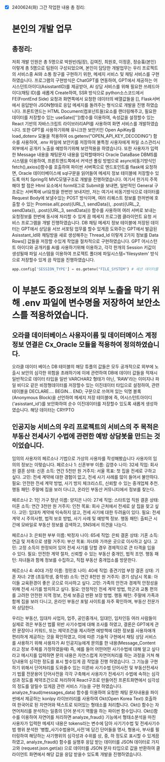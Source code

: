 - [x] 2400624(화) 그간 작업한 내용 총 정리:
  # 본인의 개발 업무 
  ## 총정리: 
  저희 개발 인원은 총 5명으로 박원빈(팀장), 김여진, 최원호, 이정훈, 정승홐(본인) 이렇게 총 5몀으로 팀원이 구성되었으며, 본인이
  담당한 개발업무는 우리 프로젝트의 서비스중 AI와 소통 창구를 구현하기 위한, 메세지 서비스 및 채팅 서비스를 구현 하였습니다. 
  프로그램의 구현방식은 ChatGPT를 연동하여, GPT에서 제공하는 어시스던트아이디(AsisstantID)를 제공받아, AI 상담 서비스를 위해 
  필요한 쓰레드아이디(채팅 ID)를 새롭게 Create하여, SSR 방식으로 python소스코드에서 FE(FrontEnd Side) 요청과 화면쪽에서 요청한
  데이터의 배열값들을 [], Flask서버에서 응답받아 JSON형태로 응답 메세지를 돌려주는 형식으로 개발을 진행 하였습니다. 
  프론트앤드는 HTML Document(컴포넌트들)요소를 랜더링해주고, 필요한 데이터를 저장할수 있는 useSate([''])함수를 이용하여, 속성값을 설정할수 있는 React 기반의 자바스크립트 라이브러리API를 사용하여 화면 서비스를 개발하였습니다. 또한 GPT를 사용하기위해
  유니크한 보안키인 Open ApiKey를 load_dotenv 모듈을 적용하여 os.getenv("OPEN_API_KEY_DECODING") 함수를 사용하여, .env 파일에 보안키를 저장하여 불특정 사용자에게 파일 소스관리시 외부에서 공개키 노출을 예방하기위해 보안적용을 하였습니다. 또한 사용자가 입력한 Message 내용을 채팅문자 내용을 입력할때마다 Oracle DataBase DBMS를 시스템을 이용하여, 프론트앤드쪽에서 
  커넥션 풀링 방법으로 async비동기방식인 fetch(),axios()함수를 호출하여 파이썬 서버쪽으로 엔드포인트를 flask에 요청하면, Oracle 데이터베이스에 sql구문을 읽어들여 메세지 정보 테이블에 저장할수 있도록 마치 Spring의 MVC모델구조로 개발을 진행하였습니다. 여기서 한가지 주목해야 할 점은 Html 요소에서 form태그로 Submit을 보내면, 일반적인 General 구조로는 서버쪽에 url요청을 한번만 보내지만, 저는 여기서 비동기방식으로 데이터를 Request Body에 보낼수있는 POST 방식이며, 여러 리퀘스트 정보를 한꺼번에 호출할 수 있는 Promise.all(.post({URL_1, sendData}), .post({URL_2, sendData}), .post({URL_3, sendData})) 함수를 사용하여 여러 서버로 보내는 요청정보를 한번에 동시에 처리할 수 있게 끔 메세지 프로그램 클라이언트 요청 서비스 프로그램을 개발 진행하였습니다. DB 채팅 메세지 정보 테이블에 저장된 데이터는 GPT에서 상담을 서브 서포팅 업무를 할수 있게끔 도와주는 GPT에서 발급된 Asisstant_Id와 채팅방을 새로 생성해주는 Thread_Id 이렇게 2가지 정보를 Data Rows[] 값들을 저장할 수있게 작업을 절차적으로 구현하였습니다. 
  GPT 어시스턴트 아이디와 공개키를 AI를 사용하기위해 이용하고, 각각 한개의 Session 키값이 생성될때 파일 시스템을 이용하여 프로젝트 폴더에 파일시스템='filesystem' 방식으로 저장할수 있게 끔 작업을 진행하였습니다.
  ```python 
  app.config['SESSION_TYPE'] = os.getenv("FILE_SYSTEM") # 세션 데이터를 파일 시스템에 저장
  ``` 
  # 이 부분도 중요정보의 외부 노출을 막기 위해 .env 파일에 변수명을 저장하여 보안소스를 적용하였습니다. 
  ## 오라클 데이터베이스 사용자이름 및 데이터메이스 계정정보 연결은 Cx_Oracle 모듈을 적용하여 정의하였습니다. 
  오라클 데이터 베이스 DB 테이블의 해당 튜플의 값들은 모두 공개적으로 외부에 노출시 보안의 심각한 위험을 초래하기에 이에 관련하여 DB에 데이터 값들을 적재시 일반적으로 데이터 타입을 일반 VARCHAR2 형태가 아닌, 'RAW'라는 이미지나 파일 비디오 같은 비정형데이터를 저장할수 있는 이진데이터 타입으로 설정하여, 관련 테이블을 DECLARE.... BEGIN... END;  구문으로 쓰여져 있는 익명 블록(Anonymous Block)을 선언하여 메세지 저장 테이블에 즉, 어시스턴트아이디('asisstant_id')를 보안화하여 순수 이진데이터를 저장할수 있도록 새롭게 생성하였습니다. 해당 데이터는 CRYPTO 
  ## 인공지능 서비스의 우리 프로젝트의 서비스의 주 목적은 부동산 전세사기 수법에 관련한 예방 상담봇을 만드는 것이었습니다. 
  임의의 사용자의 페르소나 기법으로 가상의 사용자를 작성해봤습니다 사용자의 임의의 정보는 이렇습니다.
  페르소나 1: 신혼부부
    이름: 김영수
    나이: 32세
    직업: 회사원
    결혼 상태: 신혼
    소득: 연간 5천만 원
    거주지: 서울
    목표: 첫 집을 전세로 구하고 싶다.
    고민: 전세 계약에 대한 경험이 없고, 전세 사기 사례를 많이 들어서 불안하다.
    필요: 안전한 전세 계약 방법, 사기 방지 체크리스트, 신뢰할 수 있는 중개업체 추천.
    행동 패턴: 주말에 집을 보러 다니고, 온라인 부동산 커뮤니티에서 정보를 찾는다.

    페르소나 2: 1인 가구 청년
    이름: 양지은
    나이: 27세
    직업: 스타트업 직원
    결혼 상태: 미혼
    소득: 연간 3천만 원
    거주지: 인천
    목표: 회사 근처에서 전세로 살 집을 찾고 싶다.
    고민: 임대차 계약에 익숙하지 않고, 전세 사기에 대한 두려움이 있다.
    필요: 전세 계약 시 주의사항, 법적 보호 방법, 사기 사례 및 예방책 정보.
    행동 패턴: 출퇴근 시간에 모바일로 부동산 정보를 검색하고, SNS에서 의견을 나눈다.

    페르소나 3: 은퇴한 부부
    이름: 박정자
    나이: 65세
    직업: 은퇴
    결혼 상태: 기혼
    소득: 연금 및 저축으로 생활
    거주지: 부산
    목표: 자녀와 가까운 곳으로 이사하고 싶다.
    고민: 고정 소득이 한정되어 있어 전세 사기를 당할 경우 경제적으로 큰 타격을 입을 수 있다.
    필요: 안전한 계약 절차, 신뢰할 수 있는 부동산 중개인, 법적 조언.
    행동 패턴: 자녀들과 함께 정보를 수집하고, 직접 부동산 중개업소를 방문한다.

    페르소나 4: 40대 가장
    이름: 정민호
    나이: 40세
    직업: 중견기업 부장
    결혼 상태: 기혼
    자녀: 2명 (초등학생, 중학생)
    소득: 연간 8천만 원
    거주지: 경기 성남시
    목표: 아이들 교육환경이 좋은 곳으로 이사하고 싶다.
    고민: 가족의 안전과 경제적 안정성을 위해 전세 사기를 방지하고 싶다.
    필요: 안정적인 전세 계약 방법, 학군과 교통 편의를 고려한 안전한 지역 정보, 전세 보증금 반환 보장 방법.
    행동 패턴: 주말에 가족과 함께 집을 보러 다니고, 온라인 부동산 포털 사이트를 자주 확인하며, 부동산 전문가와 상담한다.

  우리는 부동산, 임대차 사업자, 업주, 공인중개사, 임대인, 임차인등 여러 사람들이 실제로 겪은 부동산 법률 위반 사기수법에 대해 조사를 하였고, 결론은 GPT에게 관련 문장이나 키워드, 또는 제약조건을 제시하면 에방책에 대한 정보를 사용자애개 편리하게 제공하는 것을 확인하였고, 이에 따른 기술적 구현에서 채팅 상담 서비스를 사용하기 위해 사용자가 AI 인공지능에게 문의를 한 내용(Message_Content 라고 정보 주체를 가정하였을때) 즉, 예를 들어 어떤어떤 사기수법에 대해 알고 싶다라고 메시지를 입력하면 문의 내용은 자연스럽게 자연어처리를 하는 과정을 거쳐 해당내용의 심각한 정도를 표시 할수있게 끔 작업을 진행 하였습니다. 그 기능을 구현하기 위해서 단어처리를 도와줄수 있는 이른바 사기수법 단어사전 및 부동산전세사기 법률 전문용어 단어사전을 각각 구축해서 사용자가 전세사기 수법에 속하는 심각성과 정도를 제약조건으로 처리하여 React구조로 만들어진 프론트화면에서 심각성의 정도를 알릴수 있게끔 관련 서비스 기능을 구현 하였습니다. analyze_fraud(messages_data) 함수를 이용하여 요청한 채팅 문자내용을 파이썬에서 제공하는 konlpy 라이브러리를 사용하여 Okt(Open Korea Text) 호출하여 한국어로 된 자연어와 텍스트로 되어있는 형태소를 처리합니다. Okt() 함수는 자연어처리를 분석하는 일종의 단어 분석기 역활을 하는 파이썬 함수입니다. 
  Okt()함수를 이용하여 자연어를 처리하면 analyze_fraud() 기능에서 형태소분석을 마친 사용자가 입력한 메세지 내용은 tokens라는 변수에 담아 사기기수법 및 전세사기수법 행위 분석한 '병합_사기수법용어_사전'에 담긴 단어들을 명사, 형용사, 부사를 필터링하여 해당하는 사기행위의 심각성과 수위를 상, 중, 하 정도로 표시할 수 있게끔 하였고, analyze_fraud() 함수를 실행후 응답 받는 데이터를 JSON 데이터로 가지고와 (request.json.get(a)) 으로 데이터를 JSON 문자 타입으로 값을 반환하여 클라이언트 화면에서 해당 값을 응답 받을수 있도록 개발을 진행하였습니다. 

  
  

  


   




   



